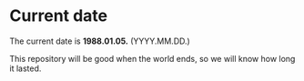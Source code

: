 # Current date

The current date is **1988.01.05.** (YYYY.MM.DD.)

This repository will be good when the world ends, so we will know how long it lasted.